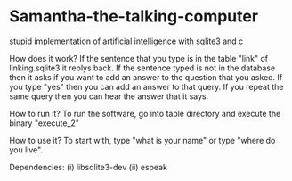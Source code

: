 # Samantha-the-talking-computer
stupid implementation of artificial intelligence with sqlite3 and c

How does it work?
If the sentence that you type is in the table "link" of linking.sqlite3
it replys back. If the sentence typed is not in the database then it asks
if you want to add an answer to the question that you asked. If you type
"yes" then you can add an answer to that query. If you repeat the same
query then you can hear the answer that it says.

How to run it?
To run the software, go into table directory and execute the binary "execute_2"

How to use it?
To start with, type "what is your name" or type "where do you live".

Dependencies:
(i)  libsqlite3-dev
(ii) espeak
